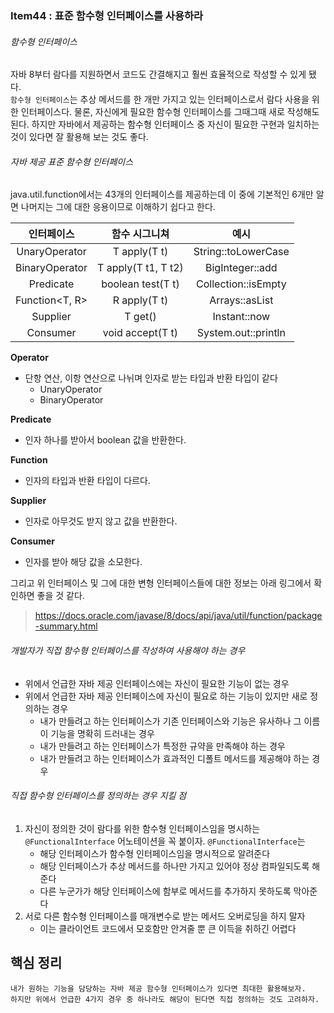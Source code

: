 ### Item44 : 표준 함수형 인터페이스를 사용하라

###### 함수형 인터페이스
자바 8부터 람다를 지원하면서 코드도 간결해지고 훨씬 효율적으로 작성할 수 있게 됐다.  
`함수형 인터페이스`는 추상 메서드를 한 개만 가지고 있는 인터페이스로서 람다 사용을 위한 인터페이스다. 물론, 자신에게 필요한
함수형 인터페이스를 그때그때 새로 작성해도 된다. 하지만 자바에서 제공하는 함수형 인터페이스 중 자신이 필요한 구현과 일치하는 것이 있다면 잘 활용해 보는 것도 좋다.

###### 자바 제공 표준 함수형 인터페이스
java.util.function에서는 43개의 인터페이스를 제공하는데 이 중에 기본적인 6개만 알면 나머지는 그에 대한 응용이므로 이해하기 쉽다고 한다.

|       인터페이스       |       함수 시그니쳐       |         예시          |
|:-----------------:|:-------------------:|:-------------------:|
| UnaryOperator<T>  |    T apply(T t)     | String::toLowerCase |
| BinaryOperator<T> | T apply(T t1, T t2) |   BigInteger::add   |
|   Predicate<T>    |  boolean test(T t)  | Collection::isEmpty |
|  Function<T, R>   |    R apply(T t)     |   Arrays::asList    |
|    Supplier<T>    |       T get()       |    Instant::now     |
|    Consumer<T>    |  void accept(T t)   | System.out::println |

**Operator**
- 단항 연산, 이항 연산으로 나뉘며 인자로 받는 타입과 반환 타입이 같다
  - UnaryOperator
  - BinaryOperator

**Predicate**
- 인자 하나를 받아서 boolean 값을 반환한다.

**Function**
- 인자의 타입과 반환 타입이 다르다.

**Supplier**
- 인자로 아무것도 받지 않고 값을 반환한다.

**Consumer**
- 인자를 받아 해당 값을 소모한다.

그리고 위 인터페이스 및 그에 대한 변형 인터페이스들에 대한 정보는 아래 링그에서 확인하면 좋을 것 같다.
> https://docs.oracle.com/javase/8/docs/api/java/util/function/package-summary.html

###### 개발자가 직접 함수형 인터페이스를 작성하여 사용해야 하는 경우
- 위에서 언급한 자바 제공 인터페이스에는 자신이 필요한 기능이 없는 경우
- 위에서 언급한 자바 제공 인터페이스에 자신이 필요로 하는 기능이 있지만 새로 정의하는 경우
  - 내가 만들려고 하는 인터페이스가 기존 인터페이스와 기능은 유사하나 그 이름이 기능을 명확히 드러내는 경우
  - 내가 만들려고 하는 인터페이스가 특정한 규약을 만족해야 하는 경우
  - 내가 만들려고 하는 인터페이스가 효과적인 디폴트 메서드를 제공해야 하는 경우

###### 직접 함수형 인터페이스를 정의하는 경우 지킬 점
1. 자신이 정의한 것이 람다를 위한 함수형 인터페이스임을 명시하는 `@FunctionalInterface` 어노테이션을 꼭 붙이자. `@FunctionalInterface`는
   - 해당 인터페이스가 함수형 인터페이스임을 명시적으로 알려준다
   - 해당 인터페이스가 추상 메서드를 하나만 가지고 있어야 정상 컴파일되도록 해준다
   - 다른 누군가가 해당 인터페이스에 함부로 메서드를 추가하지 못하도록 막아준다
2. 서로 다른 함수형 인터페이스를 매개변수로 받는 메서드 오버로딩을 하지 말자
   - 이는 클라이언트 코드에서 모호함만 안겨줄 뿐 큰 이득을 취하긴 어렵다

## 핵심 정리
    내가 원하는 기능을 담당하는 자바 제공 함수형 인터페이스가 있다면 최대한 활용해보자.
    하지만 위에서 언급한 4가지 경우 중 하나라도 해당이 된다면 직접 정의하는 것도 고려하자. 
